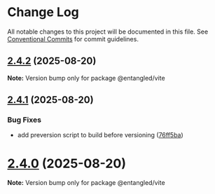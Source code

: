 # Change Log

All notable changes to this project will be documented in this file.
See [Conventional Commits](https://conventionalcommits.org) for commit guidelines.

## [2.4.2](https://github.com/gabeklein/entangled-io/compare/v2.4.1...v2.4.2) (2025-08-20)

**Note:** Version bump only for package @entangled/vite





## [2.4.1](https://github.com/gabeklein/entangled-io/compare/v2.4.0...v2.4.1) (2025-08-20)


### Bug Fixes

* add preversion script to build before versioning ([76ff5ba](https://github.com/gabeklein/entangled-io/commit/76ff5baee918ecaea96e032506faf9408e810736))





# [2.4.0](https://github.com/gabeklein/entangled-io/compare/v2.3.1...v2.4.0) (2025-08-20)

**Note:** Version bump only for package @entangled/vite
